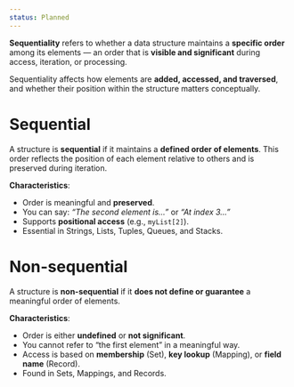 ```yaml
---
status: Planned
---
```

**Sequentiality** refers to whether a data structure maintains a **specific order** among its elements — an order that is **visible and significant** during access, iteration, or processing.

Sequentiality affects how elements are **added, accessed, and traversed**, and whether their position within the structure matters conceptually.

# Sequential
A structure is **sequential** if it maintains a **defined order of elements**. This order reflects the position of each element relative to others and is preserved during iteration.

**Characteristics**:
- Order is meaningful and **preserved**.
- You can say: _“The second element is...”_ or _“At index 3...”_
- Supports **positional access** (e.g., `myList[2]`).
- Essential in Strings, Lists, Tuples, Queues, and Stacks.

# Non-sequential
A structure is **non-sequential** if it **does not define or guarantee** a meaningful order of elements.

**Characteristics**:
- Order is either **undefined** or **not significant**.
- You cannot refer to “the first element” in a meaningful way.
- Access is based on **membership** (Set), **key lookup** (Mapping), or **field name** (Record).
- Found in Sets, Mappings, and Records.